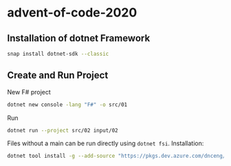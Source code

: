# advent-of-code-2020

## Installation of dotnet Framework

```bash
snap install dotnet-sdk --classic
```

## Create and Run Project

New F# project
```bash
dotnet new console -lang "F#" -o src/01
```

Run

```bash
dotnet run --project src/02 input/02
```

Files without a main can be run directly using `dotnet fsi`. Installation:

```bash
dotnet tool install -g --add-source "https://pkgs.dev.azure.com/dnceng/public/_packaging/dotnet-tools/nuget/v3/index.json" Microsoft.dotnet-interactive
```
